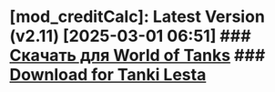 # [mod_creditCalc]: Latest Version (v2.11) [2025-03-01 06:51] ### [**Скачать для World of Tanks**](https://github.com/spoter/spoter-mods/releases/download/latest/mod_creditCalc.zip) ### [**Download for Tanki Lesta**](https://github.com/spoter/spoter-mods/releases/download/latest/mod_creditCalc_RU.zip) #


